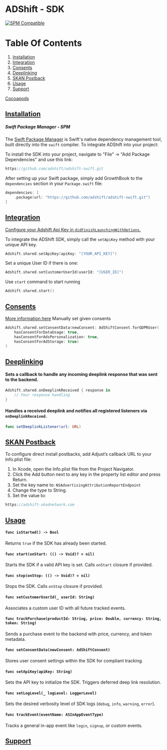 # ADShift - SDK

[![SPM Compatible](https://img.shields.io/badge/SPM-compatible-brightgreen.svg)](https://swift.org/package-manager)

# Table Of Contents

1. [Installation](#Installation)
1. [Integration](#Integration)
1. [Consents](#Consents)
1. [Deeplinking](#Deeplinking)
1. [SKAN Postback](#SKAN)
1. [Usage](#Usage)
1. [Support](#support)

[Cocoapods](#pods)

## [Installation](#Installation)

##### Swift Package Manager - SPM

The [Swift Package Manager](https://swift.org/package-manager/) is Swift's native dependency management tool, built directly into the `swift` compiler. To integrate ADShift into your project:

To install the SDK into your project, navigate to "File" -> "Add Package Dependencies" and use this link:

```swift
https://github.com/adshift/adshift-swift.git
```

After setting up your Swift package, simply add GrowthBook to the `dependencies` section in your `Package.swift` file:

```swift
dependencies: [
    .package(url: "https://github.com/adshift/adshift-swift.git")
]
```

## [Integration](#Integration)
<ins> Configure your Adshift Api Key in `didFinishLaunchingWithOptions`. </ins>

To integrate the ADShift SDK, simply call the `setApiKey` method with your unique API key.

```swift
Adshift.shared.setApiKey(apiKey: "[YOUR_API_KEY]")
```

Set a unique User ID if there is one:
```swift
Adshift.shared.setCustomerUserId(userId: "[USER_ID]")
```

Use `start` command to start running 
```swift 
Adshift.shared.start()
```

## [Consents](#Consents)

[More information here](https://developer.apple.com/documentation/bundleresources/information-property-list/nsusertrackingusagedescription)
Manually set given consents 
```swift
Adshift.shared.setConsentData(newConsent: AdShiftConsent.forGDPRUser(
    hasConsentForDataUsage: true,
    hasConsentForAdsPersonalization: true,
    hasConsentForAdStorage: true)
)
```

## [Deeplinking](#Deeplinking)

#### Sets a callback to handle any incoming deeplink response that was sent to the backend.
```swift
Adshift.shared.onDeeplinkReceived { response in
    // Your response handling
}
```

#### Handles a received deeplink and notifies all registered listeners via `onDeeplinkReceived`.
```swift
func setDeeplinkListener(url: URL)
```

## [SKAN Postback](#SKAN)

To configure direct install postbacks, add Adjust’s callback URL to your Info.plist file:

1. In Xcode, open the Info.plist file from the Project Navigator.
2. Click the Add button next to any key in the property list editor and press Return.
3. Set the key name to: `NSAdvertisingAttributionReportEndpoint`
4. Change the type to String.
5. Set the value to: 
    
    
```swift
https://adshift-skadnetwork.com
```


## [Usage](#Usage)

#### `func isStarted() -> Bool`
Returns `true` if the SDK has already been started.

#### `func start(onStart: (() -> Void)? = nil)`
Starts the SDK if a valid API key is set. Calls `onStart` closure if provided.

#### `func stop(onStop: (() -> Void)? = nil)`
Stops the SDK. Calls `onStop` closure if provided.

#### `func setCustomerUserId(_ userId: String)`
Associates a custom user ID with all future tracked events.

#### `func trackPurchase(productId: String, price: Double, currency: String, token: String)`
Sends a purchase event to the backend with price, currency, and token metadata.

#### `func setConsentData(newConsent: AdShiftConsent)`
Stores user consent settings within the SDK for compliant tracking.


#### `func setApiKey(apiKey: String)`
Sets the API key to initialize the SDK. Triggers deferred deep link resolution.

#### `func setLogLevel(_ logLevel: LoggerLevel)`
Sets the desired verbosity level of SDK logs (`debug`, `info`, `warning`, `error`).

#### `func trackEvent(eventName: ASInAppEventType)`
Tracks a general in-app event like `login`, `signup`, or custom events.


## [Support](#support)
